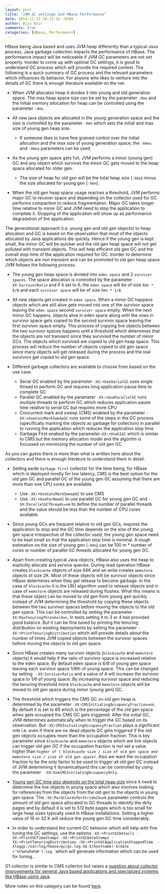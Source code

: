 ```yaml
---
layout: post
title: "JVM GC settings and HBase Performance"
date: 2014-12-13 19:13:31 -0500
author: Biju Nair
comments: true
categories: [HBase, Performance]
---
```

HBase being Java based and uses JVM heap differently than a typical Java process, Java garbage collection impacts the performance of HBase. The performance impact will be noticeable if JVM GC parameters are not set properly. 
Inorder to come up with optimal GC settings, it is good to understand GC process which will provide the required context. The following is a quick summary of GC process and the relevant parameters which influences its behavior. For anyone who likes to venture into the details of GC there is enough literature available on the net. 
<!-- more -->
- When JVM allocates heap it divides it into young and old generation space. The max heap space size can be set by the parameter ``-Xmx`` and the initial memory allocation for heap can be controlled using the parameter ``-Xms``. 

- All new java objects are allocated in the young generation space and the size is controlled by the parameter ``-Xmn`` which sets the initial and max size of young gen heap size.
	- If someone likes to have fine grained control over the initial allocation and the max size of young generation space, the ``-Xmns`` and ``-Xmnx`` parameters can be used.   

- As the young gen space gets full, JVM performs a minor (young gen) GC and any object which survives the minor GC gets moved to the heap space allocated for older gen.
	- The size of heap for old gen will be the total heap size (``-Xmx``) minus the size allocated for young gen (``-Xmn``).

- When the old gen heap space usage reaches a threshold, JVM performs major GC to recover space and depending on the collector used for GC performs compaction to reduce fragmentation. Major GC takes longer time relative to minor GC and JVM need to stop the application to complete it. Stopping of the application will show up as performance degradation of the application.  

The generational approach (i.e. young gen and old gen objects) to heap allocation and GC is based on the observation that most of the objects allocated by Java applications die quickly. Hence if the young gen is kept small, the minor GC will be quicker and the old gen heap space will not get polluted with transient objects. This will help efficient old gen GC and the overall stop time of the application required for GC. Inorder to determine which objects are non transient and can be promoted to old gen heap space JVM follows the following process.

- The young gen heap space is divided into `` eden space `` and 2 `` survivor spaces ``. The space allocation is controlled by the parameter ``-XX:SurvivorRatio`` and if it set to 6, the `` eden space `` will be of size `` Xmn * 6/8 `` and each `` survivor space `` will be of size `` Xmn * 1/8 ``.

- All new objects get created in `` eden space ``. When a minor GC happens objects which are still alive gets moved into one of the survivor space leaving the ``eden space`` second ``survivor space`` empty. When the next minor GC happens, objects alive in eden space along with the ones in survivor space gets copied to the second survivor space leaving the first survivor space empty. This process of copying live objects between the two survivor spaces happens until a threshold which determines that the objects are not transient since they survivied the number of minor GCs. The objects which survived are copied to old gen heap space. This process will reduce the number of objects copied to old gen space since many objects will get released during the process and the real survivors get copied to old gen space.

- Different garbage collectors are available to choose from based on the use case.
	- Serial GC enabled by the parameter `` -XX:+UseSerialGC `` uses single thread to perform GC and requires long application pause time to complete GC
	- Parallel GC enabled by the parameter `` -XX:+UseParallelGC `` runs multiple threads to perform GC which reduces application pause time relative to serial GC but requires more CPU
	- Concurrent mark and sweep (CMS) enabled by the parameter `` -XX:+UseConcMarkSweepGC `` runs some of the steps in the GC process (specifically marking the objects as garbage for collection) in parallel to running the application which reduces the application stop time
	- Garbage First enabed by the parameter`` –XX:+UseG1GC `` which is similar to CMS but the memory allocation model and the algoritm is focussed on minimizing the number of old gen GC.

As you can guess there is more than what is written here about the collectors and there is enough literature to understand them in detail.

- Setting aside `` Garbage First `` collector for the time being, for HBase which is deployed mostly for low latency, CMS is the best option for the old gen GC and parallel GC of the young gen GC assuming that there are more than one CPU cores are available.
	- Use `` -XX:+UseConcMarkSweepGC `` to use CMS
	- Use `` -XX:+UseParNewGC `` to use parallel GC for young gen GC and `` -XX:ParallelGCThreads=nm `` to define the number of parallel threads and the value should be less than the number of CPU cores available.

- Since young GCs are frequent relative to old gen GCs, requires the application to stop and the GC time depends on the size of the young gen space irrespective of the collector used, the young gen space need to be kept small so that the application stop time is minimal. A rough estimation on the size of young gen (`` -Xmn ``) can be 100 m * number of cores or number of parallel GC threads allocated for young gen GC.

- Apart from creating typical Java objects, HBase also uses the heap to explicitly allocate and service queries. During read operation HBase creates `` blockcache `` objects of size 64K and on write creates `` memstore `` objects of size  2K. Most of these objects will be survivor objects since HBase determines when they get release to become garbage. In the case of `` blockcache `` it is the LRU algorithm used to release objects and in case of `` memstore `` objects are released during flushes. What this means is that these object can be moved to old gen from young gen quickly instead of JVM determining the threshold by copying these objects between the two survivor spaces before moving the objects to the old gen space. This can be controlled by setting the parameter `` -XX:MaxTenuringThreshold=n ``. In tests setting it to 3 or 4 has provided good balance. But it can be fine tuned by printing the tenuring distribution on existing deployments by setting the parameter ``-XX:+PrintTenuringDistribution`` which will provide details about the number of times JVM copied objects between the survivor spaces before moving the objects to old gen space.

- Since HBase creates many survivor objects (`` blockcache `` and `` memstore `` objects) it would help if the ratio of survivor space is increased relative to the eden space. By default eden space is 6/8 of young gen space leaving each survivor space 1/8th of young space. This can be changed by setting ``  -XX:SurvivorRatio `` and a value of 4 will increase the survivor space to 1/6 of young space. By increasing survivor space and reducing the tenuring threshold more `` blockcache `` and `` memstore `` objects will be moved to old gen space during minor (young gen) GC.

- The threshold which triggers the CMS GC on old gen heap is determined by the parameter `` -XX:CMSInitiatingOccupancyFraction=nn ``. By default it is set to 69 which is the percentage of the old gen space when gets occupied the CMS GC gets triggered. After the initial GC, JVM determines automatically when to trigger the GC based on its observation. But `` -XX:CMSInitiatingOccupancyFraction `` plays a significant role i.e. even if there are no dead objects GC gets triggered if the old gen objects occupies more than the occupation fraction. This is key parameter since `` blockcache `` and `` memstore `` objects which are live objects can trigger old gen GC if the occupation fraction is not set a value higher than `` higher of ( blockcache size / size of old gen space and memstore size / size of old gen space) ``. Also we want the occupation fraction to be the only factor to be used to trigger all old gen GC instead of JVM determining it dynamicallyand this can be controlled by using the parameter ``  -XX:UseCMSInitiatingOccupancyOnly ``.

- [Young gen GC time also depends on the total heap size](http://blog.ragozin.info/2012/03/secret-hotspot-option-improving-gc.html) since it need to determine the live objects in young space which also involves looking for references from the objects from the old gen to the objects in young gen space. The `` -XX:ParGCCardsPerStrideChunk `` parameter controls the amount of old gen space allocated to GC threads to identify the dirty pages and by default it is set to 512 byte pages which is too small for large heap sizes typically used in HBase installations. Setting a higher value of 16 or 32 K will reduce the young gen GC time considerably.

- In order to understand the current GC behavior which will help with fine tuning the GC settings, use the options ``-XX:+PrintGCDetails -XX:+PrintGCTimeStamps -XX:+PrintGCDateStamps -XX:+PrintTenuringDistribution -XX:+PrintGCApplicationStoppedTime  -Xloggc:/var/log/hbase/gc/gc.log-$$-$(hostname)-$(date +'%Y%m%d%H%M').log `` which will generate information which can be used for tuning..

G1 collector is similar to CMS collector but raises a [question about collector improvements for general Java based applications and specialized systems like HBase using Java](/blog/2014/12/18/garbage-first-g1-gc-and-hbase/).

More notes on this category can be found [here](http://blog.asquareb.com/blog/categories/hbase/). 
